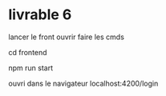 # livrable 6

lancer le front ouvrir faire les cmds

cd frontend

npm run start

ouvri dans le navigateur localhost:4200/login
